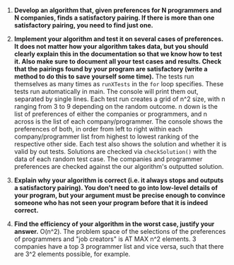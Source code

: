1. **Develop an algorithm that, given preferences for N programmers and
N companies, finds a satisfactory pairing. If there is more than one
satisfactory pairing, you need to find just one.**

2.  **Implement your algorithm and test it on several cases of preferences. It does not matter how your algorithm takes data, but you should clearly explain this in the documentation so that we know how to test it. Also make sure to document all your test cases and results. Check that the pairings found by your program are satisfactory (write a method to do this to save yourself some time).** The tests run 
themselves as many times as `runXTests` in the `for` loop specifies.
These tests run automatically in main. The console will print them out,
separated by single lines. Each test run creates a grid of n^2 size, with
n ranging from 3 to 9 depending on the random outcome. n down is the
list of preferences of either the companies or programmers, and n across
is the list of each company/programmer. The console shows the preferences
of both, in order from left to right within each company/programmer list
from highest to lowest ranking of the respective other side. Each test
also shows the solution and whether it is valid by out tests. Solutions
are checked via `checkSolution()` with the data of each random test case.
The companies and programmer preferences are checked against the our
algorithm's outputted solution. 

3. **Explain why your algorithm is correct (i.e. it always stops and outputs a satisfactory pairing). You don’t need to go into low-level details of your program, but your argument must be precise enough to convince someone who has not seen your program before that it is indeed correct.** 

4. **Find the efficiency of your algorithm in the worst case, justify your
answer.** O(n^2). The problem space of the selections of the preferences
of programmers and "job creators" is AT MAX n^2 elements. 3 companies
have a top 3 programmer list and vice versa, such that there are 3^2
elements possible, for example. 


